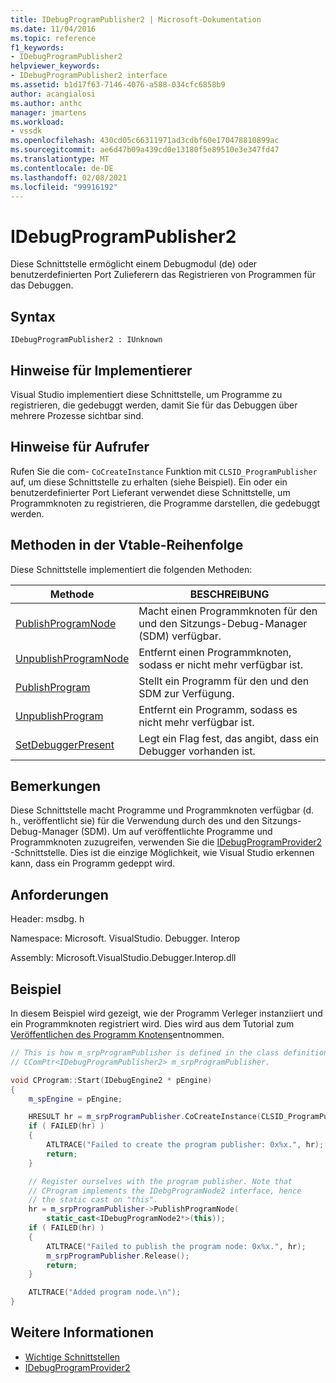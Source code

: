 ```yaml
---
title: IDebugProgramPublisher2 | Microsoft-Dokumentation
ms.date: 11/04/2016
ms.topic: reference
f1_keywords:
- IDebugProgramPublisher2
helpviewer_keywords:
- IDebugProgramPublisher2 interface
ms.assetid: b1d17f63-7146-4076-a588-034cfc6858b9
author: acangialosi
ms.author: anthc
manager: jmartens
ms.workload:
- vssdk
ms.openlocfilehash: 430cd05c66311971ad3cdbf60e170478810899ac
ms.sourcegitcommit: ae6d47b09a439cd0e13180f5e89510e3e347fd47
ms.translationtype: MT
ms.contentlocale: de-DE
ms.lasthandoff: 02/08/2021
ms.locfileid: "99916192"
---
```

# <a name="idebugprogrampublisher2"></a>IDebugProgramPublisher2
Diese Schnittstelle ermöglicht einem Debugmodul (de) oder benutzerdefinierten Port Zulieferern das Registrieren von Programmen für das Debuggen.

## <a name="syntax"></a>Syntax

```
IDebugProgramPublisher2 : IUnknown
```

## <a name="notes-for-implementers"></a>Hinweise für Implementierer
Visual Studio implementiert diese Schnittstelle, um Programme zu registrieren, die gedebuggt werden, damit Sie für das Debuggen über mehrere Prozesse sichtbar sind.

## <a name="notes-for-callers"></a>Hinweise für Aufrufer
Rufen Sie die com- `CoCreateInstance` Funktion mit `CLSID_ProgramPublisher` auf, um diese Schnittstelle zu erhalten (siehe Beispiel). Ein oder ein benutzerdefinierter Port Lieferant verwendet diese Schnittstelle, um Programmknoten zu registrieren, die Programme darstellen, die gedebuggt werden.

## <a name="methods-in-vtable-order"></a>Methoden in der Vtable-Reihenfolge
Diese Schnittstelle implementiert die folgenden Methoden:

|Methode|BESCHREIBUNG|
|------------|-----------------|
|[PublishProgramNode](../../../extensibility/debugger/reference/idebugprogrampublisher2-publishprogramnode.md)|Macht einen Programmknoten für den und den Sitzungs-Debug-Manager (SDM) verfügbar.|
|[UnpublishProgramNode](../../../extensibility/debugger/reference/idebugprogrampublisher2-unpublishprogramnode.md)|Entfernt einen Programmknoten, sodass er nicht mehr verfügbar ist.|
|[PublishProgram](../../../extensibility/debugger/reference/idebugprogrampublisher2-publishprogram.md)|Stellt ein Programm für den und den SDM zur Verfügung.|
|[UnpublishProgram](../../../extensibility/debugger/reference/idebugprogrampublisher2-unpublishprogram.md)|Entfernt ein Programm, sodass es nicht mehr verfügbar ist.|
|[SetDebuggerPresent](../../../extensibility/debugger/reference/idebugprogrampublisher2-setdebuggerpresent.md)|Legt ein Flag fest, das angibt, dass ein Debugger vorhanden ist.|

## <a name="remarks"></a>Bemerkungen
Diese Schnittstelle macht Programme und Programmknoten verfügbar (d. h., veröffentlicht sie) für die Verwendung durch des und den Sitzungs-Debug-Manager (SDM). Um auf veröffentlichte Programme und Programmknoten zuzugreifen, verwenden Sie die [IDebugProgramProvider2](../../../extensibility/debugger/reference/idebugprogramprovider2.md) -Schnittstelle. Dies ist die einzige Möglichkeit, wie Visual Studio erkennen kann, dass ein Programm gedeppt wird.

## <a name="requirements"></a>Anforderungen
Header: msdbg. h

Namespace: Microsoft. VisualStudio. Debugger. Interop

Assembly: Microsoft.VisualStudio.Debugger.Interop.dll

## <a name="example"></a>Beispiel
In diesem Beispiel wird gezeigt, wie der Programm Verleger instanziiert und ein Programmknoten registriert wird. Dies wird aus dem Tutorial zum [Veröffentlichen des Programm Knotens](/previous-versions/bb161795(v=vs.90))entnommen.

```cpp
// This is how m_srpProgramPublisher is defined in the class definition:
// CComPtr<IDebugProgramPublisher2> m_srpProgramPublisher.

void CProgram::Start(IDebugEngine2 * pEngine)
{
    m_spEngine = pEngine;

    HRESULT hr = m_srpProgramPublisher.CoCreateInstance(CLSID_ProgramPublisher);
    if ( FAILED(hr) )
    {
        ATLTRACE("Failed to create the program publisher: 0x%x.", hr);
        return;
    }

    // Register ourselves with the program publisher. Note that
    // CProgram implements the IDebgProgramNode2 interface, hence
    // the static cast on "this".
    hr = m_srpProgramPublisher->PublishProgramNode(
        static_cast<IDebugProgramNode2*>(this));
    if ( FAILED(hr) )
    {
        ATLTRACE("Failed to publish the program node: 0x%x.", hr);
        m_srpProgramPublisher.Release();
        return;
    }

    ATLTRACE("Added program node.\n");
}
```

## <a name="see-also"></a>Weitere Informationen
- [Wichtige Schnittstellen](../../../extensibility/debugger/reference/core-interfaces.md)
- [IDebugProgramProvider2](../../../extensibility/debugger/reference/idebugprogramprovider2.md)
